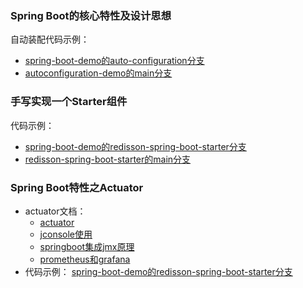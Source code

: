 ### Spring Boot的核心特性及设计思想
自动装配代码示例：
- [spring-boot-demo的auto-configuration分支](https://github.com/dustheart/spring-boot-demo/tree/auto-configuration)
- [autoconfiguration-demo的main分支](https://github.com/dustheart/autoconfiguration-demo)

### 手写实现一个Starter组件
代码示例：
- [spring-boot-demo的redisson-spring-boot-starter分支](https://github.com/dustheart/spring-boot-demo/tree/redisson-spring-boot-starter)
- [redisson-spring-boot-starter的main分支](https://github.com/dustheart/redisson-spring-boot-starter)

### Spring Boot特性之Actuator
- actuator文档：
  - [actuator](https://github.com/dustheart/spring-boot-demo/blob/redisson-spring-boot-starter/README.md)
  - [jconsole使用](https://github.com/dustheart/spring-boot-demo/blob/redisson-spring-boot-starter/jconsole%E4%BD%BF%E7%94%A8.md)
  - [springboot集成jmx原理](https://github.com/dustheart/spring-boot-demo/blob/redisson-spring-boot-starter/springboot%E9%9B%86%E6%88%90jmx%E5%8E%9F%E7%90%86.md)
  - [prometheus和grafana](https://github.com/dustheart/spring-boot-demo/blob/redisson-spring-boot-starter/prometheus%E5%92%8Cgrafana.md)
- 代码示例：
[spring-boot-demo的redisson-spring-boot-starter分支](https://github.com/dustheart/spring-boot-demo/tree/redisson-spring-boot-starter)

